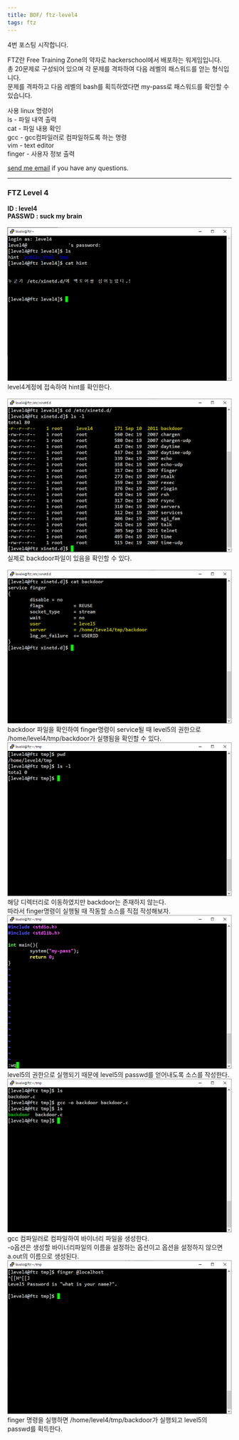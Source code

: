 ```yaml
---
title: BOF/ ftz-level4
tags: ftz
---
```


4번 포스팅 시작합니다.

FTZ란 Free Training Zone의 약자로 hackerschool에서 배포하는 워게임입니다.  
총 20문제로 구성되어 있으며 각 문제를 격파하여 다음 레벨의 패스워드를 얻는 형식입니다.  
문제를 격파하고 다음 레벨의 bash를 획득하였다면 my-pass로 패스워드를 확인할 수 있습니다.  

사용 linux 명령어  
ls - 파일 내역 출력  
cat - 파일 내용 확인  
gcc - gcc컴파일러로 컴파일하도록 하는 명령  
vim - text editor  
finger - 사용자 정보 출력  

 [send me email](mailto:jewel7492@gmail.com) if you have any questions.

<!--more-->

---
### FTZ Level 4
**ID : level4**  
**PASSWD : suck my brain**         
<br />
![그림1](/assets/ftz/level4/1.PNG)  
level4계정에 접속하여 hint를 확인한다.  
<br />
![그림2](/assets/ftz/level4/2.PNG)  
실제로 backdoor파일이 있음을 확인할 수 있다.  
<br />
![그림3](/assets/ftz/level4/3.PNG)  
backdoor 파일을 확인하여 finger명령이 service될 때 level5의 권한으로 /home/level4/tmp/backdoor가 실행됨을 확인할 수 있다.  
![그림4](/assets/ftz/level4/4.PNG)  
해당 디렉터리로 이동하였지만 backdoor는 존재하지 않는다.  
따라서 finger명령이 실행될 때 작동할 소스를 직접 작성해보자.  
![그림4](/assets/ftz/level4/5.PNG)  
level5의 권한으로 실행되기 때문에 level5의 passwd를 얻어내도록 소스를 작성한다.
![그림5](/assets/ftz/level4/6.PNG)  
gcc 컴파일러로 컴파일하여 바이너리 파일을 생성한다.  
-o옵션은 생성할 바이너리파일의 이름을 설정하는 옵션이고 옵션을 설정하지 않으면 a.out의 이름으로 생성된다.  
![그림6](/assets/ftz/level4/7.PNG)  
finger 명령을 실행하면 /home/level4/tmp/backdoor가 실행되고 level5의  passwd를 획득한다.  

